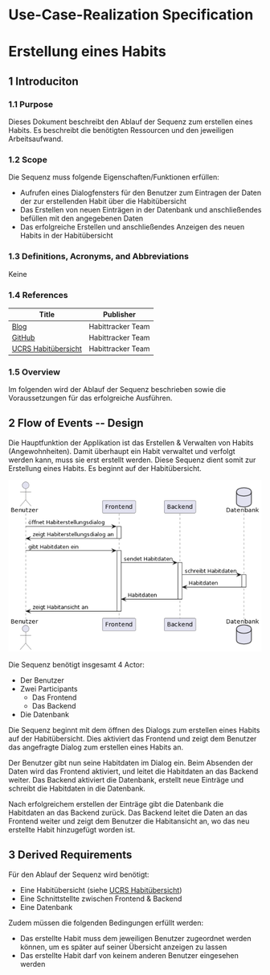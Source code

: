 # Use-Case-Realization Specification
# Erstellung eines Habits

## 1 Introduciton

### 1.1 Purpose

Dieses Dokument beschreibt den Ablauf der Sequenz zum erstellen eines Habits. Es beschreibt die benötigten Ressourcen und den jeweiligen Arbeitsaufwand.

### 1.2 Scope

Die Sequenz muss folgende Eigenschaften/Funktionen erfüllen:

- Aufrufen eines Dialogfensters für den Benutzer zum Eintragen der Daten der zur erstellenden Habit über die Habitübersicht
- Das Erstellen von neuen Einträgen in der Datenbank und anschließendes befüllen mit den angegebenen Daten
- Das erfolgreiche Erstellen und anschließendes Anzeigen des neuen Habits in der Habitübersicht

### 1.3 Definitions, Acronyms, and Abbreviations

Keine

### 1.4 References

| Title | Publisher |
| ----- | --------- |
| [Blog](https://puggingtons.github.io/habittrackingblog/) | Habittracker Team |
| [GitHub](https://github.com/Puggingtons/habittracking) | Habittracker Team |
| [UCRS Habitübersicht](https://puggingtons.github.io/habittrackingblog/ucrs) | Habittracker Team|

### 1.5 Overview

Im folgenden wird der Ablauf der Sequenz beschrieben sowie die Voraussetzungen für das erfolgreiche Ausführen.

## 2 Flow of Events -- Design

Die Hauptfunktion der Applikation ist das Erstellen & Verwalten von Habits (Angewohnheiten). Damit überhaupt ein Habit verwaltet und verfolgt werden kann, muss sie erst erstellt werden. Diese Sequenz dient somit zur Erstellung eines Habits. Es beginnt auf der Habitübersicht.

![Erstellen eines Habits](create_habit.png)

Die Sequenz benötigt insgesamt 4 Actor:

- Der Benutzer
- Zwei Participants
  - Das Frontend
  - Das Backend
- Die Datenbank

Die Sequenz beginnt mit dem öffnen des Dialogs zum erstellen eines Habits auf der Habitübersicht. Dies aktiviert das Frontend und zeigt dem Benutzer das angefragte Dialog zum erstellen eines Habits an.

Der Benutzer gibt nun seine Habitdaten im Dialog ein. Beim Absenden der Daten wird das Frontend aktiviert, und leitet die Habitdaten an das Backend weiter. Das Backend aktiviert die Datenbank, erstellt neue Einträge und schreibt die Habitdaten in die Datenbank. 

Nach erfolgreichem erstellen der Einträge gibt die Datenbank die Habitdaten an das Backend zurück. Das Backend leitet die Daten an das Frontend weiter und zeigt dem Benutzer die Habitansicht an, wo das neu erstellte Habit hinzugefügt worden ist.

## 3 Derived Requirements

Für den Ablauf der Sequenz wird benötigt:

- Eine Habitübersicht (siehe [UCRS Habitübersicht](https://puggingtons.github.io/habittrackingblog/ucrs))
- Eine Schnittstellte zwischen Frontend & Backend
- Eine Datenbank

Zudem müssen die folgenden Bedingungen erfüllt werden:

- Das erstellte Habit muss dem jeweiligen Benutzer zugeordnet werden können, um es später auf seiner Übersicht anzeigen zu lassen
- Das erstellte Habit darf von keinem anderen Benutzer eingesehen werden

